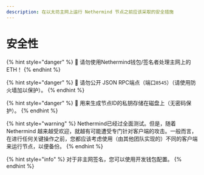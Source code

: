 ```yaml
---
description: 在以太坊主网上运行 Nethermind 节点之前应该采取的安全措施
---
```


# 安全性

{% hint style="danger" %}
📢 请勿使用Nethermind钱包/签名者处理主网上的 ETH！
{% endhint %}

{% hint style="danger" %}
📢 请勿公开 JSON RPC端点（端口`8545`）（请使用防火墙加以保护）。
{% endhint %}

{% hint style="danger" %}
📢 用来生成节点ID的私钥存储在磁盘上（无密码保护）。
{% endhint %}

{% hint style="warning" %}
Nethermind已经过全面测试。但是，随着 Nethermind 越来越受欢迎，就越有可能遭受专门针对客户端的攻击。一般而言，在进行任何关键操作之前，您都应该考虑使用（由其他团队实现的）不同的客户端来运行节点，以便备份。
{% endhint %}

{% hint style="info" %}
对于非主网签名，您可以使用开发钱包配置。
{% endhint %}



